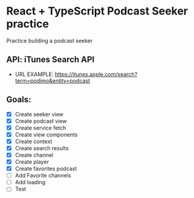# React + TypeScript Podcast Seeker practice

Practice building a podcast seeker

## API: iTunes Search API
- URL EXAMPLE: https://itunes.apple.com/search?term=podimo&entity=podcast

## Goals:
- [x] Create seeker view
- [x] Create podcast view
- [x] Create service fetch
- [x] Create view components
- [x] Create context
- [x] Create search results
- [x] Create channel
- [x] Create player
- [x] Create favorites podcast
- [ ] Add Favorite channels
- [ ] Add loading
- [ ] Test